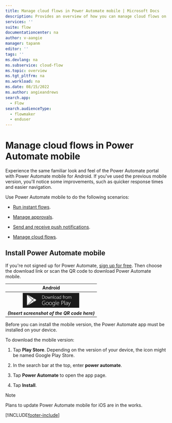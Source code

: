 ```yaml
---
title: Manage cloud flows in Power Automate mobile | Microsoft Docs
description: Provides an overview of how you can manage cloud flows on the go.
services: ''
suite: flow
documentationcenter: na
author: v-aangie
manager: tapanm
editor: ''
tags: ''
ms.devlang: na
ms.subservice: cloud-flow
ms.topic: overview
ms.tgt_pltfrm: na
ms.workload: na
ms.date: 08/15/2022
ms.author: angieandrews
search.app: 
  - Flow
search.audienceType: 
  - flowmaker
  - enduser
---
```

# Manage cloud flows in Power Automate mobile

Experience the same familiar look and feel of the Power Automate portal with Power Automate mobile for Android. If you've used the previous mobile version, you'll notice some improvements, such as quicker response times and easier navigation.

Use Power Automate mobile to do the following scenarios:

- [Run instant flows](run-instant-flows.md).

- [Manage approvals](manage-approvals.md).

- [Send and receive push notifications](send-receive-push.md).

- [Manage cloud flows](manage-cloud-flows.md).

## Install Power Automate mobile

If you're not signed up for Power Automate, [sign up for free](https://make.powerapps.com/signup?redirect=marketing&email=). Then choose the download link or scan the QR code to download Power Automate mobile.


| Android |
| :---:   |
| [![Download Power Automate from Google Play.](media/google-play.png "Download Power Automate from Google Play") ](https://play.google.com/store/apps/details?id=com.microsoft.msapps)    |
|  ***(Insert screenshot of the QR code here)***    |

Before you can install the mobile version, the Power Automate app must be installed on your device.

To download the mobile version:

1. Tap **Play Store**. Depending on the version of your device, the icon might be named Google Play Store.

1. In the search bar at the top, enter **power automate**.

1. Tap **Power Automate** to open the app page.

1. Tap **Install**.  

<!--![Screenshot of Power Automate.](media/android/install.png "Install Power Automate")-->

> [!NOTE]
> Plans to update Power Automate mobile for iOS are in the works.
 
[!INCLUDE[footer-include](../includes/footer-banner.md)]